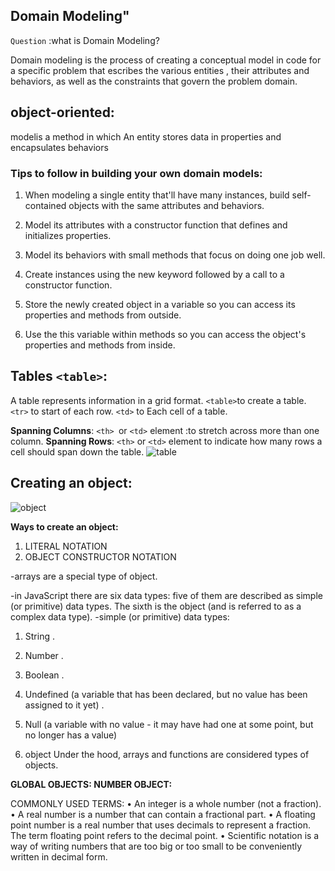 ## Domain Modeling"
`Question` :what is Domain Modeling?

Domain modeling is the process of creating a conceptual model in code for a specific problem that escribes the various entities , their attributes and behaviors, as well as the constraints that govern the problem domain.

## object-oriented:
 modelis a method in which An entity stores data in properties and encapsulates behaviors

### Tips to follow in  building your own domain models:
1. When modeling a single entity that'll have many instances, build self-contained objects with the same attributes and behaviors.

2. Model its attributes with a constructor function that defines and initializes properties.

3. Model its behaviors with small methods that focus on doing one job well.

4. Create instances using the new keyword followed by a call to a constructor function.

5. Store the newly created object in a variable so you can access its properties and methods from outside.

6. Use the this variable within methods so you can access the object's properties and methods from inside.

## Tables `<table>`:
A table represents information in a grid format. 
`<table>`to create a table.
`<tr>` to start of each row.
`<td>` to Each cell of a table.

**Spanning Columns**:
`<th> `or `<td>` element :to stretch across more than one column.
**Spanning Rows**:
`<th>` or `<td>` element to indicate how many rows a cell should span down the table.
![table](https://a.ilovecoding.org/img/table-all-about-creating-simple-to-complex-html-tables-sc18.png)

## Creating an object:
![object](https://th.bing.com/th/id/OIP.cRCM5Ey1aeE-ld_YcItDBQHaEf?pid=ImgDet&rs=1)

**Ways to create an object:**
1. LITERAL NOTATION 
2. OBJECT CONSTRUCTOR NOTATION 

-arrays are a special type of object.

-in JavaScript there are six data types:
five of them are described as simple (or primitive) data types. 
The sixth is the object (and is referred to as a complex data type).
-simple (or primitive) data types: 
1. String .
2. Number .
3. Boolean .
4. Undefined (a variable that has been declared, but no value has been assigned to it yet) .
5. Null (a variable with no value - it may have had one at some point, but no longer has a value)

6. object Under the hood, arrays and functions are considered types of objects.

**GLOBAL OBJECTS: NUMBER OBJECT:**

COMMONLY USED TERMS: 
• An integer is a whole number (not a fraction). 
• A real number is a number that can contain a fractional part. 
• A floating point number is a real number that uses decimals to represent a fraction. The term floating point 
refers to the decimal point. 
• Scientific notation is a way of writing numbers that are too big or too small to be conveniently written in 
decimal form.
